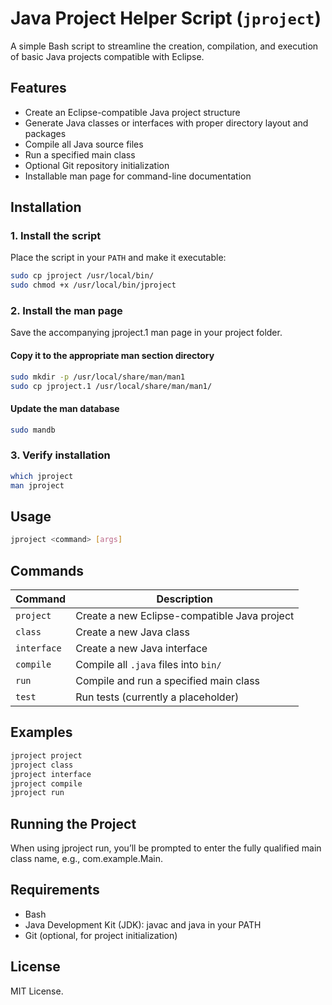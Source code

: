 # Java Project Helper Script (`jproject`)

A simple Bash script to streamline the creation, compilation, and execution of
basic Java projects compatible with Eclipse.

## Features

- Create an Eclipse-compatible Java project structure
- Generate Java classes or interfaces with proper directory layout and packages
- Compile all Java source files
- Run a specified main class
- Optional Git repository initialization
- Installable man page for command-line documentation

## Installation

### 1. Install the script

Place the script in your `PATH` and make it executable:

```bash
sudo cp jproject /usr/local/bin/
sudo chmod +x /usr/local/bin/jproject
```

### 2. Install the man page

Save the accompanying jproject.1 man page in your project folder.

#### Copy it to the appropriate man section directory

```bash
sudo mkdir -p /usr/local/share/man/man1
sudo cp jproject.1 /usr/local/share/man/man1/
```

#### Update the man database

```bash
sudo mandb
```

### 3. Verify installation

```bash
which jproject
man jproject
```

## Usage

```bash
jproject <command> [args]
```

## Commands

| Command     | Description                                  |
| ----------- | -------------------------------------------- |
| `project`   | Create a new Eclipse-compatible Java project |
| `class`     | Create a new Java class                      |
| `interface` | Create a new Java interface                  |
| `compile`   | Compile all `.java` files into `bin/`        |
| `run`       | Compile and run a specified main class       |
| `test`      | Run tests (currently a placeholder)          |

## Examples

```bash
jproject project
jproject class
jproject interface
jproject compile
jproject run
```

## Running the Project

When using jproject run, you’ll be prompted to enter the fully qualified main
class name, e.g., com.example.Main.

## Requirements

- Bash
- Java Development Kit (JDK): javac and java in your PATH
- Git (optional, for project initialization)

## License

MIT License.
